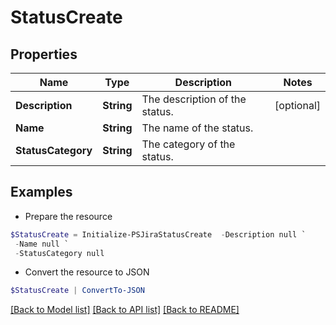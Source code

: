 # StatusCreate
## Properties

Name | Type | Description | Notes
------------ | ------------- | ------------- | -------------
**Description** | **String** | The description of the status. | [optional] 
**Name** | **String** | The name of the status. | 
**StatusCategory** | **String** | The category of the status. | 

## Examples

- Prepare the resource
```powershell
$StatusCreate = Initialize-PSJiraStatusCreate  -Description null `
 -Name null `
 -StatusCategory null
```

- Convert the resource to JSON
```powershell
$StatusCreate | ConvertTo-JSON
```

[[Back to Model list]](../README.md#documentation-for-models) [[Back to API list]](../README.md#documentation-for-api-endpoints) [[Back to README]](../README.md)

